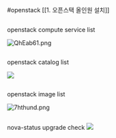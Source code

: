 #openstack 
[[1. 오픈스택 올인원 설치]]

```/bin/bash

```
openstack compute service list

![QhEab61.png](https://i.imgur.com/QhEab61.png)


```/bin/bash

```
openstack catalog list


![](https://i.imgur.com/soXSrif.png)



```/bin/bash

```
openstack image list

![7hthund.png](https://i.imgur.com/7hthund.png)


```/bin/bash

```
nova-status upgrade check
![](https://i.imgur.com/CEssO8d.png)












